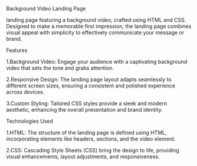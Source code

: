 Background Video Landing Page

landing page featuring a background video, crafted using HTML and CSS. Designed to make a memorable first impression, the landing page combines visual appeal with simplicity to effectively communicate your message or brand.

Features

  1.Background Video: Engage your audience with a captivating background video that sets the tone and grabs attention.
  
  2.Responsive Design: The landing page layout adapts seamlessly to different screen sizes, ensuring a consistent and polished experience across devices.
  
  3.Custom Styling: Tailored CSS styles provide a sleek and modern aesthetic, enhancing the overall presentation and brand identity.
  

Technologies Used

1.HTML: The structure of the landing page is defined using HTML, incorporating elements like headers, sections, and the video element.
  
2.CSS: Cascading Style Sheets (CSS) bring the design to life, providing visual enhancements, layout adjustments, and responsiveness.
